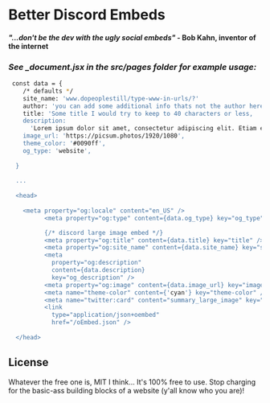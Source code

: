 # Better Discord Embeds
#### *"...don't be the dev with the ugly social embeds"* - Bob Kahn, inventor of the internet
 ####
 ####
#### 
### _See  \_document.jsx in the src/pages folder for example usage:_

```sh
 const data = {
    /* defaults */
    site_name: 'www.dopeoplestill/type-www-in-urls/?'
    author: 'you can add some additional info thats not the author here too',
    title: 'Some title I would try to keep to 40 characters or less,
    description:
      'Lorem ipsum dolor sit amet, consectetur adipiscing elit. Etiam et justo justo. Pellentesque dignissim eros sed nisl mollis, eget iaculis urna tincidunt. Lorem ipsum dolor sit amet, consectetur adipiscing elit. Nunc ut diam risus. Duis condimentum fermentum elementum. Aliquam varius arcu sit amet ligula auctor, in iaculis tortor feugiat. Vivamus luctus est in dolor accumsan congue.',
    image_url: 'https://picsum.photos/1920/1080',
    theme_color: '#0090ff',
    og_type: 'website',
  
  }
 
  ...
 
  <head>
    
    <meta property="og:locale" content="en_US" />
          <meta property="og:type" content={data.og_type} key="og_type" />

          {/* discord large image embed */}
          <meta property="og:title" content={data.title} key="title" />
          <meta property="og:site_name" content={data.site_name} key="site_name" />
          <meta
            property="og:description"
            content={data.description}
            key="og_description" />
          <meta property="og:image" content={data.image_url} key="image" />
          <meta name="theme-color" content={'cyan'} key="theme-color" />
          <meta name="twitter:card" content="summary_large_image" key="misc-card" />
          <link
            type="application/json+oembed"
            href="/oEmbed.json" />
  
  </head>
```
## License

Whatever the free one is, MIT I think... 
It's 100% free to use. 
Stop charging for the basic-ass building blocks of a website (y'all know who you are)! 

 
